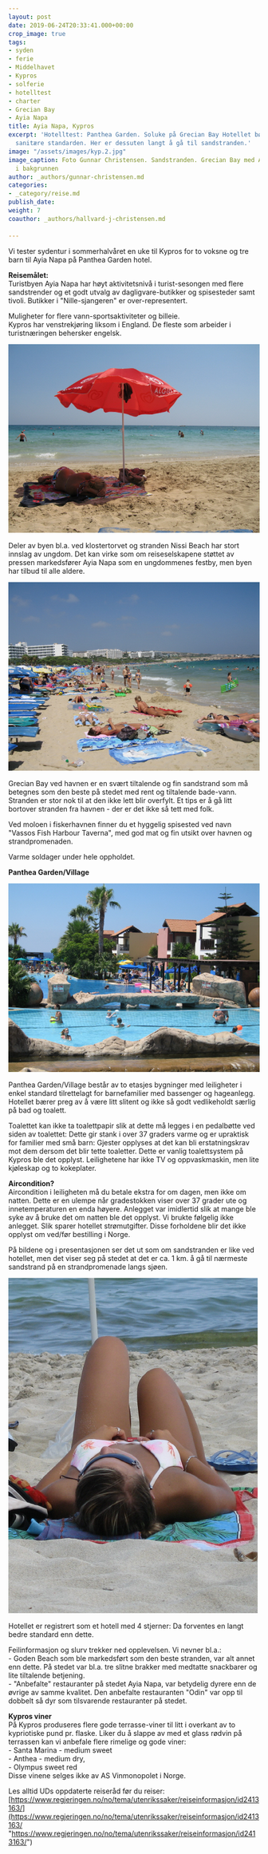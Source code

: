 ```yaml
---
layout: post
date: 2019-06-24T20:33:41.000+00:00
crop_image: true
tags:
- syden
- ferie
- Middelhavet
- Kypros
- solferie
- hotelltest
- charter
- Grecian Bay
- Ayia Napa
title: Ayia Napa, Kypros
excerpt: 'Hotelltest: Panthea Garden. Soluke på Grecian Bay Hotellet bør heve den
  sanitære standarden. Her er dessuten langt å gå til sandstranden.'
image: "/assets/images/kyp.2.jpg"
image_caption: Foto Gunnar Christensen. Sandstranden. Grecian Bay med Ayia Napa havn
  i bakgrunnen
author: _authors/gunnar-christensen.md
categories:
- _category/reise.md
publish_date: 
weight: 7
coauthor: _authors/hallvard-j-christensen.md

---
```

Vi tester sydentur i sommerhalvåret en uke til Kypros for to voksne og tre barn til Ayia Napa på Panthea Garden hotel.

**Reisemålet:**  
Turistbyen Ayia Napa har høyt aktivitetsnivå i turist-sesongen med flere sandstrender og et godt utvalg av dagligvare-butikker og spisesteder samt tivoli. Butikker i "Nille-sjangeren" er over-representert.

Muligheter for flere vann-sportsaktiviteter og billeie.  
Kypros har venstrekjøring liksom i England. De fleste som arbeider i turistnæringen behersker engelsk.

![](/assets/images/kyp.1.jpg)

Deler av byen bl.a. ved klostertorvet og stranden Nissi Beach har stort innslag av ungdom. Det kan virke som om reiseselskapene støttet av pressen markedsfører Ayia Napa som en ungdommenes festby, men byen har tilbud til alle aldere.

![](/assets/images/kyp.4.JPG)

Grecian Bay ved havnen er en svært tiltalende og fin sandstrand som må betegnes som den beste på stedet med rent og tiltalende bade-vann. Stranden er stor nok til at den ikke lett blir overfylt. Et tips er å gå litt bortover stranden fra havnen - der er det ikke så tett med folk.

Ved moloen i fiskerhavnen finner du et hyggelig spisested ved navn "Vassos Fish Harbour Taverna", med god mat og fin utsikt over havnen og strandpromenaden.

Varme soldager under hele oppholdet.

**Panthea Garden/Village**

![](/assets/images/kyp.3.JPG)

Panthea Garden/Village består av to etasjes bygninger med leiligheter i enkel standard tilrettelagt for barnefamilier med bassenger og hageanlegg. Hotellet bærer preg av å være litt slitent og ikke så godt vedlikeholdt særlig på bad og toalett.

Toalettet kan ikke ta toalettpapir slik at dette må legges i en pedalbøtte ved siden av toalettet: Dette gir stank i over 37 graders varme og er upraktisk for familier med små barn: Gjester opplyses at det kan bli erstatningskrav mot dem dersom det blir tette toaletter. Dette er vanlig toalettsystem på Kypros ble det opplyst. Leilighetene har ikke TV og oppvaskmaskin, men lite kjøleskap og to kokeplater.

**Aircondition?**  
Aircondition i leiligheten må du betale ekstra for om dagen, men ikke om natten. Dette er en ulempe når gradestokken viser over 37 grader ute og innetemperaturen en enda høyere. Anlegget var imidlertid slik at mange ble syke av å bruke det om natten ble det opplyst. Vi brukte følgelig ikke anlegget. Slik sparer hotellet strømutgifter. Disse forholdene blir det ikke opplyst om ved/før bestilling i Norge.

På bildene og i presentasjonen ser det ut som om sandstranden er like ved hotellet, men det viser seg på stedet at det er ca. 1 km. å gå til nærmeste sandstrand på en strandpromenade langs sjøen.

![](/assets/images/cha.jpg)

Hotellet er registrert som et hotell med 4 stjerner: Da forventes en langt bedre standard enn dette.

Feilinformasjon og slurv trekker ned opplevelsen. Vi nevner bl.a.:  
\- Goden Beach som ble markedsført som den beste stranden, var alt annet enn dette. På stedet var bl.a. tre slitne brakker med medtatte snackbarer og lite tiltalende betjening.  
\- "Anbefalte" restauranter på stedet Ayia Napa, var betydelig dyrere enn de øvrige av samme kvalitet. Den anbefalte restauranten "Odin" var opp til dobbelt så dyr som tilsvarende restauranter på stedet.

**Kypros viner**  
På Kypros produseres flere gode terrasse-viner til litt i overkant av to kypriotiske pund pr. flaske. Liker du å slappe av med et glass rødvin på terrassen kan vi anbefale flere rimelige og gode viner:  
\- Santa Marina - medium sweet  
\- Anthea - medium dry,  
\- Olympus sweet red  
Disse vinene selges ikke av AS Vinmonopolet i Norge.

Les alltid UDs oppdaterte reiseråd før du reiser:  
[https://www.regjeringen.no/no/tema/utenrikssaker/reiseinformasjon/id2413163/](https://www.regjeringen.no/no/tema/utenrikssaker/reiseinformasjon/id2413163/ "https://www.regjeringen.no/no/tema/utenrikssaker/reiseinformasjon/id2413163/")